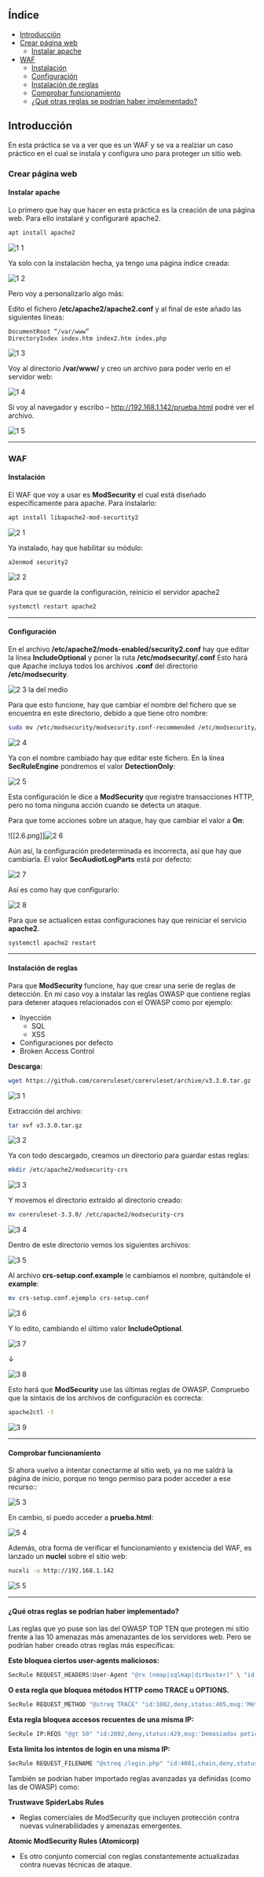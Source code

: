 ## Índice

- [Introducción](#introducción)
- [Crear página web](#crear-página-web)
  - [Instalar apache](#instalar-apache)
- [WAF](#waf)
  - [Instalación](#instalación)
  - [Configuración](#configuración)
  - [Instalación de reglas](#instalación-de-reglas)
  - [Comprobar funcionamiento](#comprobar-funcionamiento)
  - [¿Qué otras reglas se podrían haber implementado?](#qué-otras-reglas-se-podrían-haber-implementado)

## Introducción

En esta práctica se va a ver que es un WAF y se va a realziar un caso práctico en el cual se instala y configura uno para proteger un sitio web.

### Crear página web

#### Instalar apache

Lo primero que hay que hacer en esta práctica es la creación de una página web.
Para ello instalaré y configuraré apache2.

```bash
apt install apache2
```

![1 1](https://github.com/user-attachments/assets/a1886cae-0203-4b6f-b14d-634f0a32ee7b)


Ya solo con la instalación hecha, ya tengo una página índice creada:

![1 2](https://github.com/user-attachments/assets/5aaa588c-eb04-4d5a-956c-a18a6c43a719)


Pero voy a personalizarlo algo más:

Edito el fichero **/etc/apache2/apache2.conf** y al final de este añado las siguientes líneas:

```bashListen 80
DocumentRoot “/var/www”
DirectoryIndex index.htm index2.htm index.php
```

![1 3](https://github.com/user-attachments/assets/3e080400-05a6-4c36-a2fb-af2b69063d0b)


Voy al directorio **/var/www/** y creo un archivo para poder verlo en el servidor web:

![1 4](https://github.com/user-attachments/assets/b4320b99-4340-4c74-a1d3-08f93178d2a3)



Si voy al navegador y escribo – http://192.168.1.142/prueba.html podré ver el archivo.

![1 5](https://github.com/user-attachments/assets/33fcf953-b4db-4554-a15f-85b909bd308c)


---

### WAF

#### Instalación

El WAF que voy a usar es **ModSecurity** el cual está diseñado específicamente para apache. 
Para instalarlo:

```bash
apt install libapache2-mod-securtity2
```

![2 1](https://github.com/user-attachments/assets/3da131e5-6d11-4b42-9b6b-6851a82a3732)


Ya instalado, hay que habilitar su módulo:

```
a2enmod security2
```

![2 2](https://github.com/user-attachments/assets/9a9334dd-c062-4ea8-92bf-711897cf13bb)


Para que se guarde la configuración, reinicio el servidor apache2

```bash
systemctl restart apache2
```

---

#### Configuración

En el archivo **/etc/apache2/mods-enabled/security2.conf** hay que editar la línea **IncludeOptional** y poner la ruta **/etc/modsecurity/.conf** 
Esto hará que Apache incluya todos los archivos **.conf** del directorio **/etc/modsecurity**.

![2 3 la del medio](https://github.com/user-attachments/assets/e1e99e4d-3918-44fc-b7fd-6629abaeae76)


Para que esto funcione, hay que cambiar el nombre del fichero que se encuentra en este directorio, debido a que tiene otro nombre:

```bash
sudo mv /etc/modsecurity/modsecurity.conf-recommended /etc/modsecurity/modsecurity.conf
```

![2 4](https://github.com/user-attachments/assets/3fd1275d-e807-4623-999a-992d64267d63)


Ya con el nombre cambiado hay que editar este fichero. 
En la línea **SecRuleEngine** pondremos el valor **DetectionOnly**:

![2 5](https://github.com/user-attachments/assets/2d29f88a-58d2-443d-b824-e565259b0ec6)


Esta configuración le dice a **ModSecurity** que registre transacciones HTTP, pero no toma ninguna acción cuando se detecta un ataque.

Para que tome acciones sobre un ataque, hay que cambiar el valor a **On**:

![[2.6.png]]![2 6](https://github.com/user-attachments/assets/9cc41042-3860-4a29-b9df-dae841a94537)

Aún así, la configuración predeterminada es incorrecta, así que hay que cambiarla.
El valor **SecAudiotLogParts** está por defecto:

![2 7](https://github.com/user-attachments/assets/26e80d38-54c8-4737-864d-54c78c3eac97)


Así es como hay que configurarlo:

![2 8](https://github.com/user-attachments/assets/5268237a-cbdb-44aa-b65f-6d2210710849)


Para que se actualicen estas configuraciones hay que reiniciar el servicio **apache2**.

```bash
systemctl apache2 restart
```

---

#### Instalación de reglas

Para que **ModSecurity** funcione, hay que crear una serie de reglas de detección. 
En mi caso voy a instalar las reglas OWASP que contiene reglas para detener ataques relacionados con el OWASP como por ejemplo:

- Inyección
	- SQL
	- XSS
- Configuraciones por defecto
- Broken Access Control

**Descarga:**

```bash
wget https://github.com/coreruleset/coreruleset/archive/v3.3.0.tar.gz
```

![3 1](https://github.com/user-attachments/assets/5f5a7961-79bd-4091-9029-5cb97130defa)


Extracción del archivo:

```bash
tar xvf v3.3.0.tar.gz
```

![3 2](https://github.com/user-attachments/assets/00fd359d-b659-416c-80e0-63f54da1e70d)


Ya con todo descargado, creamos un directorio para guardar estas reglas:

```bash
mkdir /etc/apache2/modsecurity-crs
```

![3 3](https://github.com/user-attachments/assets/5415328d-9d64-4d8c-bb37-e5993ae875ee)


Y movemos el directorio extraído al directorio creado:
```bash
mv coreruleset-3.3.0/ /etc/apache2/modsecurity-crs
```

![3 4](https://github.com/user-attachments/assets/76de3fc9-2b46-4414-95f9-b1a97ab315ef)


Dentro de este directorio vemos los siguientes archivos:

![3 5](https://github.com/user-attachments/assets/c8ac8613-27e1-415a-af7b-de44ad1a2ba0)


Al archivo **crs-setup.conf.example** le cambiamos el nombre, quitándole el **example**:

```bash
mv crs-setup.conf.ejemplo crs-setup.conf
```

![3 6](https://github.com/user-attachments/assets/16d0309f-e488-4240-a81a-bc4923e24221)


Y lo edito, cambiando el último valor **IncludeOptional**.

![3 7](https://github.com/user-attachments/assets/f30ba614-6bcd-49b2-8262-f6d4d5439dea)


↓

![3 8](https://github.com/user-attachments/assets/ef681b72-a57c-482f-8f6d-ceeb29b119ea)


Esto hará que **ModSecurity** use las últimas reglas de OWASP. 
Compruebo que la sintaxis de los archivos de configuración es correcta:

```bash
apache2ctl -t
```

![3 9](https://github.com/user-attachments/assets/09c3a3cd-6e3c-4d94-8556-d0a11eefc65e)


---

#### Comprobar funcionamiento

Si ahora vuelvo a intentar conectarme al sitio web, ya no me saldrá la página de inicio, porque no tengo permiso para poder acceder a ese recurso::

![5 3](https://github.com/user-attachments/assets/1b1e7b4f-74af-4081-88f8-40489842ac05)


En cambio, si puedo acceder a **prueba.html**:

![5 4](https://github.com/user-attachments/assets/ddf29a87-9e94-467b-8843-9893eb74f2aa)


Además, otra forma de verificar el funcionamiento y existencia del WAF, es lanzado un **nuclei** sobre el sitio web:

```bash
nuceli -u http://192.168.1.142
```

![5 5](https://github.com/user-attachments/assets/8e2c2abd-b3e3-4f99-8923-97e751be256f)


---

#### ¿Qué otras reglas se podrían haber implementado?

Las reglas que yo puse son las del OWASP TOP TEN que protegen mi sitio frente a las 10 amenazas más amenazantes de los servidores web. 
Pero se podrían haber creado otras reglas más específicas:

**Este bloquea ciertos user-agents maliciosos:**

```bash
SecRule REQUEST_HEADERS:User-Agent "@rx (nmap|sqlmap|dirbuster)" \ "id:1001,deny,status:403,msg:'Bloqueado: User-Agent malicioso'"
```

**O esta regla que bloquea métodos HTTP como TRACE u OPTIONS.**

```bash
SecRule REQUEST_METHOD "@streq TRACE" "id:1002,deny,status:405,msg:'Método TRACE bloqueado'"
```

**Esta regla bloquea accesos recuentes de una misma IP:**

```bash
SecRule IP:REQS "@gt 50" "id:2002,deny,status:429,msg:'Demasiadas peticiones en poco tiempo'"
```

**Esta limita los intentos de login en una misma IP:**
```bash
SecRule REQUEST_FILENAME "@streq /login.php" "id:4001,chain,deny,status:403,msg:'Demasiados intentos de login'" SecRule IP:ATTEMPTS "@gt 5"
```


También se podrían haber importado reglas avanzadas ya definidas (como las de OWASP) como:

**Trustwave SpiderLabs Rules**
- Reglas comerciales de ModSecurity que incluyen protección contra nuevas vulnerabilidades y amenazas emergentes.

**Atomic ModSecurity Rules (Atomicorp)**

- Es otro conjunto comercial con reglas constantemente actualizadas contra nuevas técnicas de ataque.

